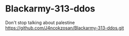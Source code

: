 # Blackarmy-313-ddos
Don't stop talking about palestine
https://github.com/J4ncokzosan/Blackarmy-313-ddos.git
